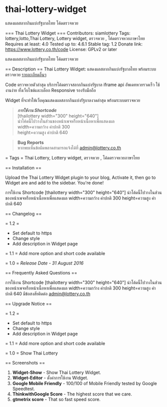 # thai-lottery-widget
แสดงผลสลากกินแบ่งรัฐบาลไทย โค้ดตรวจหวย

=== Thai Lottery Widget ===
Contributors: siamlottery
Tags: lottery,lotto,Thai Lottery, Lottery widget, ตรวจหวย , โค้ดตรวจหวยภาษาไทย
Requires at least: 4.0
Tested up to: 4.6.1
Stable tag: 1.2
Donate link: https://www.lottery.co.th/code
License: GPLv2 or later

แสดงผลสลากกินแบ่งรัฐบาลไทย โค้ดตรวจหวย

== Description ==
Thai Lottery Widget: แสดงผลสลากกินแบ่งรัฐบาลไทย พร้อมระบบตรวจหวย [รายละเอียดอื่นๆ](https://www.lottery.co.th/code)

Code ตรวจหวยตัวล่าสุด บริการโค้ดตรวจสลากกินแบ่งรัฐบาล iframe api อัพเดทหวยรวดเร็ว ใช้งานง่าย ทั้งเว็บไซต์และบล็อก Responsive รองรับมือถือ

Widget ที่จะทำให้เว็บคุณแสดงผลสลากกินแบ่งรัฐบาลงวดล่าสุด พร้อมระบบตรวจหวย

> <strong>*การใช้งาน Shortcode*</strong><br>
[thailottery width="300" height="640"]<br>
นำโค้ดนี้ไปวางในส่วนของหน้าเพจหรือหน้าเนื้อหาเพื่อแสดงผล <br>
width=ความกว้าง ค่าปกติ 300<br>
height=ความสูง ค่าปกติ 640 <br>

> <strong>Bug Reports</strong><br>
> หากพบเห็นข้อผิดพลาดสามารถแจ้งได้ที่ admin@lottery.co.th

= Tags =
Thai Lottery, Lottery widget, ตรวจหวย , โค้ดตรวจหวยภาษาไทย

== Installation ==

Upload the Thai Lottery Widget plugin to your blog, Activate it, then go to Widget are and add to the sidebar. You're done!

การใช้งาน Shortcode
[thailottery width="300" height="640"]
นำโค้ดนี้ไปวางในส่วนของหน้าเพจหรือหน้าเนื้อหาเพื่อแสดงผล 
width=ความกว้าง ค่าปกติ 300
height=ความสูง ค่าปกติ 640 

== Changelog ==

= 1.2 =
- Set default to https
- Change style
- Add description in Widget page

= 1.1 =
Add more option and short code available

= 1.0 =
*Release Date - 31 August 2016*

== Frequently Asked Questions == 

การใช้งาน Shortcode
[thailottery width="300" height="640"]
นำโค้ดนี้ไปวางในส่วนของหน้าเพจหรือหน้าเนื้อหาเพื่อแสดงผล 
width=ความกว้าง ค่าปกติ 300
height=ความสูง ค่าปกติ 640 
มีข้อสงสัยติดต่อ admin@lottery.co.th

== Upgrade Notice ==

= 1.2 =
- Set default to https
- Change style
- Add description in Widget page

= 1.1 =
Add more option and short code available

= 1.0 =
Show Thai Lottery

== Screenshots ==
1. **Widget-Show** - Show Thai Lottery Widget.
2. **Widget-Editor** - ตั้งค่าการใช้งาน Widget.
3. **Google Mobile Friendly** - 100/100 of Mobile Friendly tested by Google Speedtest.
4. **ThinkwithGoogle Score** - The highest score that we care.
5. **gtmetrix score** - That so fast speed score.
